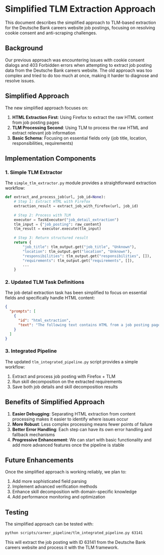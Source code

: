 # Simplified TLM Extraction Approach

This document describes the simplified approach to TLM-based extraction for the Deutsche Bank careers website job postings, focusing on resolving cookie consent and anti-scraping challenges.

## Background

Our previous approach was encountering issues with cookie consent dialogs and 403 Forbidden errors when attempting to extract job posting data from the Deutsche Bank careers website. The old approach was too complex and tried to do too much at once, making it harder to diagnose and resolve issues.

## Simplified Approach

The new simplified approach focuses on:

1. **HTML Extraction First**: Using Firefox to extract the raw HTML content from job posting pages
2. **TLM Processing Second**: Using TLM to process the raw HTML and extract relevant job information
3. **Basic Schema**: Focusing on essential fields only (job title, location, responsibilities, requirements)

## Implementation Components

### 1. Simple TLM Extractor

The `simple_tlm_extractor.py` module provides a straightforward extraction workflow:

```python
def extract_and_process_job(url, job_id=None):
    # Step 1: Extract HTML with Firefox
    extraction_result = extract_job_with_firefox(url, job_id)
    
    # Step 2: Process with TLM
    executor = TaskExecutor("job_detail_extraction")
    tlm_input = {"job_posting": raw_content}
    tlm_result = executor.execute(tlm_input)
    
    # Step 3: Return structured result
    return {
        "job_title": tlm_output.get("job_title", "Unknown"),
        "location": tlm_output.get("location", "Unknown"),
        "responsibilities": tlm_output.get("responsibilities", []),
        "requirements": tlm_output.get("requirements", []),
        ...
    }
```

### 2. Updated TLM Task Definitions

The job detail extraction task has been simplified to focus on essential fields and specifically handle HTML content:

```json
{
  "prompts": [
    {
      "id": "html_extraction",
      "text": "The following text contains HTML from a job posting page. Extract only the essential job details from this HTML content..."
    }
  ]
}
```

### 3. Integrated Pipeline

The updated `tlm_integrated_pipeline.py` script provides a simple workflow:

1. Extract and process job posting with Firefox + TLM
2. Run skill decomposition on the extracted requirements
3. Save both job details and skill decomposition results

## Benefits of Simplified Approach

1. **Easier Debugging**: Separating HTML extraction from content processing makes it easier to identify where issues occur
2. **More Robust**: Less complex processing means fewer points of failure
3. **Better Error Handling**: Each step can have its own error handling and fallback mechanisms
4. **Progressive Enhancement**: We can start with basic functionality and add more advanced features once the pipeline is stable

## Future Enhancements

Once the simplified approach is working reliably, we plan to:

1. Add more sophisticated field parsing
2. Implement advanced verification methods
3. Enhance skill decomposition with domain-specific knowledge
4. Add performance monitoring and optimization

## Testing

The simplified approach can be tested with:

```bash
python scripts/career_pipeline/tlm_integrated_pipeline.py 63141
```

This will extract the job posting with ID 63141 from the Deutsche Bank careers website and process it with the TLM framework.
